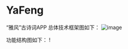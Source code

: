 # YaFeng
“雅风”古诗词APP
总体技术框架图如下：
![image](https://github.com/a2636340559/YaFeng/blob/master/images/1.images.png)

功能结构图如下：
!
